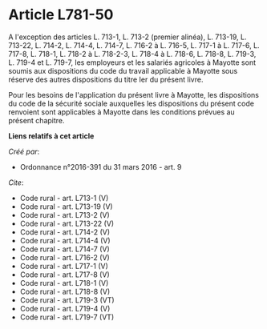 # Article L781-50

A l'exception des articles L. 713-1, L. 713-2 (premier alinéa), L. 713-19, L. 713-22, L. 714-2, L. 714-4, L. 714-7, L. 716-2
à L. 716-5, L. 717-1 à L. 717-6, L. 717-8, L. 718-1, L. 718-2 à L. 718-2-3, L. 718-4 à L. 718-6, L. 718-8, L. 719-3, L. 719-4
et L. 719-7, les employeurs et les salariés agricoles à Mayotte sont soumis aux dispositions du code du travail applicable à
Mayotte sous réserve des autres dispositions du titre Ier du présent livre. 

Pour les besoins de l'application du présent livre à Mayotte, les dispositions du code de la sécurité sociale auxquelles les
dispositions du présent code renvoient sont applicables à Mayotte dans les conditions prévues au présent chapitre.

**Liens relatifs à cet article**

_Créé par_:

  - Ordonnance n°2016-391 du 31 mars 2016 - art. 9

_Cite_:

  - Code rural - art. L713-1 (V)
  - Code rural - art. L713-19 (V)
  - Code rural - art. L713-2 (V)
  - Code rural - art. L713-22 (V)
  - Code rural - art. L714-2 (V)
  - Code rural - art. L714-4 (V)
  - Code rural - art. L714-7 (V)
  - Code rural - art. L716-2 (V)
  - Code rural - art. L717-1 (V)
  - Code rural - art. L717-8 (V)
  - Code rural - art. L718-1 (V)
  - Code rural - art. L718-8 (V)
  - Code rural - art. L719-3 (VT)
  - Code rural - art. L719-4 (V)
  - Code rural - art. L719-7 (VT)
